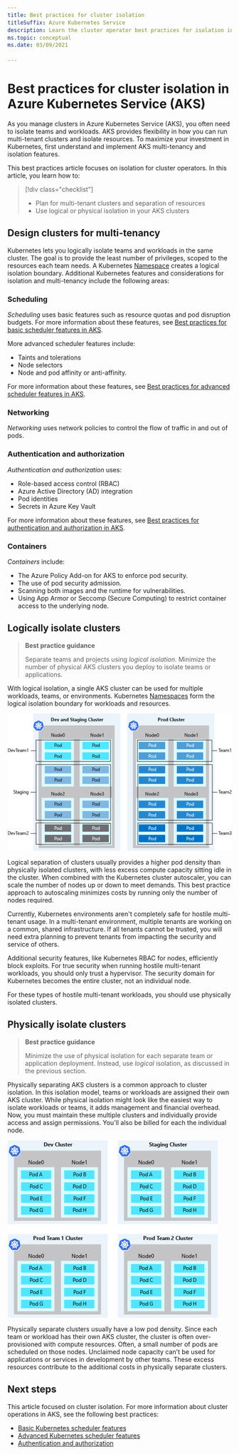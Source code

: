```yaml
---
title: Best practices for cluster isolation
titleSuffix: Azure Kubernetes Service
description: Learn the cluster operator best practices for isolation in Azure Kubernetes Service (AKS)
ms.topic: conceptual
ms.date: 03/09/2021

---
```


# Best practices for cluster isolation in Azure Kubernetes Service (AKS)

As you manage clusters in Azure Kubernetes Service (AKS), you often need to isolate teams and workloads. AKS provides flexibility in how you can run multi-tenant clusters and isolate resources. To maximize your investment in Kubernetes, first understand and implement AKS multi-tenancy and isolation features.

This best practices article focuses on isolation for cluster operators. In this article, you learn how to:

> [!div class="checklist"]
> * Plan for multi-tenant clusters and separation of resources
> * Use logical or physical isolation in your AKS clusters

## Design clusters for multi-tenancy

Kubernetes lets you logically isolate teams and workloads in the same cluster. The goal is to provide the least number of privileges, scoped to the resources each team needs. A Kubernetes [Namespace][k8s-namespaces] creates a logical isolation boundary. Additional Kubernetes features and considerations for isolation and multi-tenancy include the following areas:

### Scheduling

*Scheduling* uses basic features such as resource quotas and pod disruption budgets. For more information about these features, see [Best practices for basic scheduler features in AKS][aks-best-practices-scheduler].

More advanced scheduler features include:
* Taints and tolerations
* Node selectors
* Node and pod affinity or anti-affinity. 

For more information about these features, see [Best practices for advanced scheduler features in AKS][aks-best-practices-advanced-scheduler].

### Networking

*Networking* uses network policies to control the flow of traffic in and out of pods.

### Authentication and authorization

*Authentication and authorization* uses:
* Role-based access control (RBAC)
* Azure Active Directory (AD) integration
* Pod identities
* Secrets in Azure Key Vault 

For more information about these features, see [Best practices for authentication and authorization in AKS][aks-best-practices-identity].

### Containers
*Containers* include:
* The Azure Policy Add-on for AKS to enforce pod security.
* The use of pod security admission.
* Scanning both images and the runtime for vulnerabilities. 
* Using App Armor or Seccomp (Secure Computing) to restrict container access to the underlying node.

## Logically isolate clusters

> **Best practice guidance**
>
> Separate teams and projects using *logical isolation*. Minimize the number of physical AKS clusters you deploy to isolate teams or applications.

With logical isolation, a single AKS cluster can be used for multiple workloads, teams, or environments. Kubernetes [Namespaces][k8s-namespaces] form the logical isolation boundary for workloads and resources.

![Logical isolation of a Kubernetes cluster in AKS](media/operator-best-practices-cluster-isolation/logical-isolation.png)

Logical separation of clusters usually provides a higher pod density than physically isolated clusters, with less excess compute capacity sitting idle in the cluster. When combined with the Kubernetes cluster autoscaler, you can scale the number of nodes up or down to meet demands. This best practice approach to autoscaling minimizes costs by running only the number of nodes required.

Currently, Kubernetes environments aren't completely safe for hostile multi-tenant usage. In a multi-tenant environment, multiple tenants are working on a common, shared infrastructure. If all tenants cannot be trusted, you will need extra planning to prevent tenants from impacting the security and service of others.

Additional security features, like Kubernetes RBAC for nodes, efficiently block exploits. For true security when running hostile multi-tenant workloads, you should only trust a hypervisor. The security domain for Kubernetes becomes the entire cluster, not an individual node. 

For these types of hostile multi-tenant workloads, you should use physically isolated clusters.

## Physically isolate clusters

> **Best practice guidance** 
>
> Minimize the use of physical isolation for each separate team or application deployment. Instead, use *logical* isolation, as discussed in the previous section.

Physically separating AKS clusters is a common approach to cluster isolation. In this isolation model, teams or workloads are assigned their own AKS cluster. While physical isolation might look like the easiest way to isolate workloads or teams, it adds management and financial overhead. Now, you must maintain these multiple clusters and individually provide access and assign permissions. You'll also be billed for each the individual node.

![Physical isolation of individual Kubernetes clusters in AKS](media/operator-best-practices-cluster-isolation/physical-isolation.png)

Physically separate clusters usually have a low pod density. Since each team or workload has their own AKS cluster, the cluster is often over-provisioned with compute resources. Often, a small number of pods are scheduled on those nodes. Unclaimed node capacity can't be used for applications or services in development by other teams. These excess resources contribute to the additional costs in physically separate clusters.

## Next steps

This article focused on cluster isolation. For more information about cluster operations in AKS, see the following best practices:

* [Basic Kubernetes scheduler features][aks-best-practices-scheduler]
* [Advanced Kubernetes scheduler features][aks-best-practices-advanced-scheduler]
* [Authentication and authorization][aks-best-practices-identity]

<!-- EXTERNAL LINKS -->

<!-- INTERNAL LINKS -->
[k8s-namespaces]: concepts-clusters-workloads.md#namespaces
[aks-best-practices-scheduler]: operator-best-practices-scheduler.md
[aks-best-practices-advanced-scheduler]: operator-best-practices-advanced-scheduler.md
[aks-best-practices-identity]: operator-best-practices-identity.md
